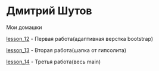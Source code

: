 # Дмитрий Шутов
Мои домашки

[lesson_12](https://dementiy-dev.github.io/lesson_12/ "Довольно просто") - Первая работа(адаптивная верстка bootstrap)

[lesson_13](https://dementiy-dev.github.io/lesson_13/ "Пока только шапка") - Вторая работа(шапка от гипсолита)

[lesson_14](https://dementiy-dev.github.io/lesson_14/ "Уже получше") - Третья работа(весь main)
